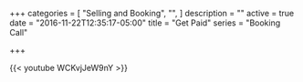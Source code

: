 +++
categories = [
  "Selling and Booking",
  "",
]
description = ""
active = true
date = "2016-11-22T12:35:17-05:00"
title = "Get Paid"
series = "Booking Call"

+++

{{< youtube WCKvjJeW9nY >}}
